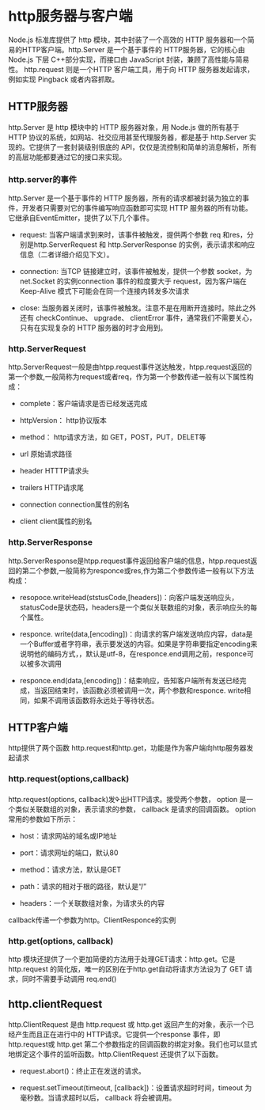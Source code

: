 
# http服务器与客户端

Node.js 标准库提供了 http 模块，其中封装了一个高效的 HTTP 服务器和一个简易的HTTP客户端。http.Server 是一个基于事件的 HTTP服务器，它的核心由 Node.js 下层 C++部分实现，而接口由 JavaScript 封装，兼顾了高性能与简易性。 http.request 则是一个HTTP 客户端工具，用于向 HTTP 服务器发起请求，例如实现 Pingback 或者内容抓取。

## HTTP服务器

http.Server 是 http 模块中的 HTTP 服务器对象，用 Node.js 做的所有基于 HTTP 协议的系统，如网站、社交应用甚至代理服务器，都是基于 http.Server 实现的。它提供了一套封装级别很底的 API，仅仅是流控制和简单的消息解析，所有的高层功能都要通过它的接口来实现。

### http.server的事件

http.Server 是一个基于事件的 HTTP 服务器，所有的请求都被封装为独立的事件，开发者只需要对它的事件编写ֽ响应函数即可实现 HTTP 服务器的所有功能。它继承自EventEmitter，提供了以下几个事件。

* request: 当客户端请求到来时，该事件被触发，提供两个参数 req 和res，分别是http.ServerRequest 和 http.ServerResponse 的实例，表示请求和ֽ响应信息（二者详细介绍见下文）。

* connection: 当TCP 链接建立时，该事件被触发，提供一个参数 socket，为net.Socket 的实例connection 事件的粒度要大于 request，因为客户端在Keep-Alive 模式下可能会在同一个连接内转发多次请求

* close: 当服务器关闭时，该事件被触发。注意不是在用断开连接时。除此之外还有 checkContinue、 upgrade、 clientError 事件，通常我们不需要关心，只有在实现复杂的 HTTP 服务器的时才会用到。

### http.ServerRequest

http.ServerRequest一般是由htpp.request事件送达触发，htpp.request返回的第一个参数,一般简称为request或者req，作为第一个参数传递一般有以下属性构成：

* complete：客户端请求是否已经发送完成

* httpVersion： http协议版本

* method： http请求方法，如 GET，POST，PUT，DELET等

* url 原始请求路径

* header HTTTP请求头

* trailers HTTP请求尾

* connection connection属性的别名

* client client属性的别名

### http.ServerResponse

http.ServerResponse是htpp.request事件返回给客户端的信息，htpp.request返回的第二个参数,一般简称为responce或res,作为第二个参数传递一般有以下方法构成：

* resopoce.writeHead(ststusCode,[headers])：向客户端发送响应头，statusCode是状态码，headers是一个类似关联数组的对象，表示响应头的每个属性。

* responce. write(data,[encoding])：向请求的客户端发送响应内容，data是一个Buffer或者字符串，表示要发送的内容。如果是字符串要指定encoding来说明他的编码方式，，默认是utf-8，在responce.end调用之前，responce可以被多次调用

* responce.end(data,[encoding])：结束响应，告知客户端所有发送已经完成，当返回结束时，该函数必须被调用一次，两个参数和responce. write相同，如果不调用该函数将永远处于等待状态。

## HTTP客户端

http提供了两个函数 http.request和http.get，功能是作为客户端向http服务器发起请求

### http.request(options,callback)

http.request(options, callback)发ᡐ出HTTP请求。接受两个参数， option 是一个类似关联数组的对象，表示请求的参数， callback 是请求的回调函数。 option常用的参数如下所示：

* host：请求网站的域名或IP地址

* port：请求网址的端口，默认80

* method：请求方法，默认是GET

* path：请求的相对于根的路径，默认是“/”

* headers：一个关联数组对象，为请求头的内容

callback传递一个参数为http。ClientResponce的实例

### http.get(options, callback)

http 模块还提供了一个更加简便的方法用于处理GET请求：http.get。它是 http.request 的简化版，唯一的区别在于http.get自动将请求方法设为了 GET 请求，同时不需要手动调用 req.end()

## http.clientRequest

http.ClientRequest 是由 http.request 或 http.get 返回产生的对象，表示一个已经产生而且正在进行中的 HTTP请求。它提供一个response 事件，即http.request或 http.get 第二个参数指定的回调函数的绑定对象。我们也可以显式地绑定这个事件的监听函数。http.ClientRequest 还提供了以下函数。

* request.abort()：终止正在发送的请求。

* request.setTimeout(timeout, [callback])：设置请求超时时间，timeout 为毫秒数。当请求超时以后， callback 将会被调用。